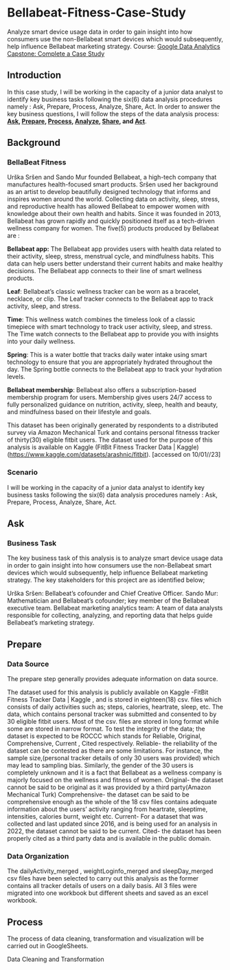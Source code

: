 # Bellabeat-Fitness-Case-Study
Analyze smart device usage data in order to gain insight into how consumers use the non-Bellabeat smart devices which would subsequently, help influence Bellabeat marketing strategy.
Course: [Google Data Analytics Capstone: Complete a Case Study](https://www.coursera.org/learn/google-data-analytics-capstone)
## Introduction
In this case study, I will be working in the capacity of a junior data analyst to identify key business tasks following the six(6) data analysis procedures namely : Ask, Prepare, Process, Analyze, Share, Act. In order to answer the key business questions, I will follow the steps of the data analysis process: __[Ask](https://github.com/Raksha-17/Bellabeat-Fitness-Case-Study/blob/main/README.md#ask), [Prepare](https://github.com/Raksha-17/Bellabeat-Fitness-Case-Study/blob/main/README.md#prepare), [Process](https://github.com/Raksha-17/Bellabeat-Fitness-Case-Study/blob/main/README.md#process), [Analyze](https://github.com/Raksha-17/Bellabeat-Fitness-Case-Study/blob/main/README.md#analyze-and-share), [Share](https://github.com/Raksha-17/Bellabeat-Fitness-Case-Study/blob/main/README.md#analyze-and-share), and [Act](https://github.com/Raksha-17/Bellabeat-Fitness-Case-Study/blob/main/README.md#act)__.

## Background
### BellaBeat Fitness 

Urška Sršen and Sando Mur founded Bellabeat, a high-tech company that manufactures health-focused smart products. Sršen used her background as an artist to develop beautifully designed technology that informs and inspires women around the world. Collecting data on activity, sleep, stress, and reproductive health has allowed Bellabeat to empower women with knowledge about their own health and habits. Since it was founded in 2013, Bellabeat has grown rapidly and quickly positioned itself as a tech-driven wellness company for women. 
The five(5) products produced by Bellabeat are :

**Bellabeat app:** The Bellabeat app provides users with health data related to their activity, sleep, stress, menstrual cycle, and mindfulness habits. This data can help users better understand their current habits and make healthy decisions. The Bellabeat app connects to their line of smart wellness products.

**Leaf**: Bellabeat’s classic wellness tracker can be worn as a bracelet, necklace, or clip. The Leaf tracker connects to the Bellabeat app to track activity, sleep, and stress.

**Time**: This wellness watch combines the timeless look of a classic timepiece with smart technology to track user activity, sleep, and stress. The Time watch connects to the Bellabeat app to provide you with insights into your daily wellness.

**Spring**: This is a water bottle that tracks daily water intake using smart technology to ensure that you are appropriately hydrated throughout the day. The Spring bottle connects to the Bellabeat app to track your hydration levels.

**Bellabeat membership**: Bellabeat also offers a subscription-based membership program for users. Membership gives users 24/7 access to fully personalized guidance on nutrition, activity, sleep, health and beauty, and mindfulness based on their lifestyle and goals.

This dataset has been originally generated by respondents to a distributed survey via Amazon Mechanical Turk and contains personal fitnesss tracker of thirty(30) eligible fitbit users. The dataset used for the purpose of this analysis is available on Kaggle (FitBit Fitness Tracker Data | Kaggle) (https://www.kaggle.com/datasets/arashnic/fitbit). [accessed on 10/01//23]  

### Scenario
I will be working in the capacity of a junior data analyst to identify key business tasks following the six(6) data analysis procedures namely : Ask, Prepare, Process, Analyze, Share, Act.

## Ask
### Business Task
The key business task of this analysis is to analyze smart device usage data in order to gain insight into how consumers use the non-Bellabeat smart devices which would subsequently, help influence Bellabeat marketing strategy. The key stakeholders for this project are as identified below;

Urška Sršen: Bellabeat’s cofounder and Chief Creative Officer.
Sando Mur: Mathematician and Bellabeat’s cofounder; key member of the Bellabeat executive team.
Bellabeat marketing analytics team: A team of data analysts responsible for collecting, analyzing, and reporting data that helps guide Bellabeat’s marketing strategy.
## Prepare
### Data Source
The prepare step generally provides adequate information on data source.

The dataset used for this analysis is publicly available on Kaggle -FitBit Fitness Tracker Data | Kaggle , and is stored in eighteen(18) csv. files which consists of daily activities such as; steps, calories, heartrate, sleep, etc.
The data, which contains personal tracker was submitted and consented to by 30 eligible fitbit users.
Most of the csv. files are stored in long format while some are stored in narrow format.
To test the integrity of the data; the dataset is expected to be ROCCC which stands for Reliable, Original, Comprehensive, Current , Cited respectively.
Reliable- the reliability of the dataset can be contested as there are some limitations. For instance, the sample size,(personal tracker details of only 30 users was provided) which may lead to sampling bias. Similarly, the gender of the 30 users is completely unknown and it is a fact that Bellabeat as a wellness company is majorly focused on the wellness and fitness of women.
Original- the dataset cannot be said to be original as it was provided by a third party(Amazon Mechanical Turk)
Comprehensive- the dataset can be said to be comprehensive enough as the whole of the 18 csv files contains adequate information about the users’ activity ranging from heartrate, sleeptime, intensities, calories burnt, weight etc.
Current- For a dataset that was collected and last updated since 2016, and is being used for an analysis in 2022, the dataset cannot be said to be current.
Cited- the dataset has been properly cited as a third party data and is available in the public domain.
### Data Organization
 The dailyActivity_merged , weightLoginfo_merged and sleepDay_merged csv files have been selected to carry out this analysis as the former contains all tracker details of users on a daily basis. All 3 files were migrated into one workbook but different sheets and saved as an excel workbook.
 ## Process
 The process of data cleaning, transformation and visualization will be carried out in GoogleSheets.

Data Cleaning and Transformation
